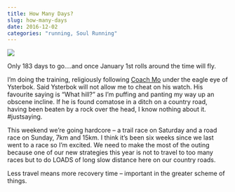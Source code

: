 ```yaml
---
title: How Many Days?
slug: how-many-days
date: 2016-12-02
categories: "running, Soul Running"
---
```


<p><img src="https://res.cloudinary.com/dy6grlu8z/image/upload/v1558841755/braprjitihgtpzog8swv.jpg"/></p>
<p>Only 183 days to go….and once January 1st rolls around the time will fly.</p>
<p>I’m doing the training, religiously following <a href="http://soulrunning.co.za/">Coach Mo</a> under the eagle eye of Ysterbok. Said Ysterbok will not allow me to cheat on his watch. His favourite saying is “What hill?” as I’m puffing and panting my way up an obscene incline. If he is found comatose in a ditch on a country road, having been beaten by a rock over the head, I know nothing about it. #justsaying.</p>
<p>This weekend we’re going hardcore – a trail race on Saturday and a road race on Sunday, 7km and 15km. I think it’s been six weeks since we last went to a race so I’m excited. We need to make the most of the outing because one of our new strategies this year is not to travel to too many races but to do LOADS of long slow distance here on our country roads.</p>
<p>Less travel means more recovery time – important in the greater scheme of things.</p>








